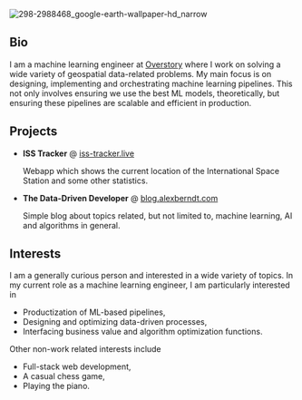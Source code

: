 ![298-2988468_google-earth-wallpaper-hd_narrow](https://user-images.githubusercontent.com/16143344/141005757-d0f962f8-086c-4ba1-a209-21e3e5d77745.jpg)

## Bio

I am a machine learning engineer at [Overstory](https://www.overstory.com/) where I work on solving a wide variety of geospatial data-related problems. My main focus is on designing, implementing and orchestrating machine learning pipelines. This not only involves ensuring we use the best ML models, theoretically, but ensuring these pipelines are scalable and efficient in production.

## Projects

- **ISS Tracker** @ [iss-tracker.live](https://iss-tracker.live)

    Webapp which shows the current location of the International Space Station and some other statistics.

- **The Data-Driven Developer** @ [blog.alexberndt.com](https://blog.alexberndt.com)

    Simple blog about topics related, but not limited to, machine learning, AI and algorithms in general.

## Interests

I am a generally curious person and interested in a wide variety of topics. In my current role as a machine learning engineer, I am particularly interested in

- Productization of ML-based pipelines,
- Designing and optimizing data-driven processes,
- Interfacing business value and algorithm optimization functions.

Other non-work related interests include

- Full-stack web development,
- A casual chess game,
- Playing the piano.
